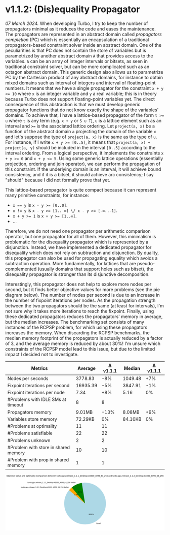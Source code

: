 # v1.1.2: (Dis)equality Propagator

_07 March 2024._ When developing Turbo, I try to keep the number of propagators minimal as it reduces the code and eases the maintenance.
The propagators are represented in an abstract domain called _propagators completion_ (PC) which is essentially an encapsulation of a traditional propagators-based constraint solver inside an abstract domain.
One of the peculiarities is that PC does not contain the store of variables but is parametrized by another abstract domain `A` that provides access to the variables.
`A` can be an array of integer intervals or bitsets, as seen in traditional constraint solver, but can be more complicated such as an octagon abstract domain.
This generic design also allows us to parametrize PC by the Cartesian product of any abstract domains, for instance to obtain mixed domains such as interval of integers and interval of floating-point numbers.
It means that we have a single propagator for the constraint `x + y <= 10` where `x` is an integer variable and `y` a real variable; this is in theory because Turbo does not support floating-point variables yet.
The direct consequence of this abstraction is that we must develop generic propagator functions that do not know exactly the shape of the variables' domains.
To achieve that, I have a lattice-based propagator of the form `t >= u` where `t` is any term (e.g. `x + y` or `S ∪ T`), `u` is a lattice element such as an interval and `>=` is the associated lattice ordering.
Let `project(a, x)` be a function of the abstract domain `a` projecting the domain of the variable `x` and let's suppose the type of `project(a, x)` is the same as the type of `u`.
For instance, if I write `x + y >= [0..5]`, it means that `project(a, x) + project(a, y)` should be included in the interval `[0..5]` according to the interval ordering.
From a logical perspective, it implements the constraints `x + y >= 0` and `x + y <= 5`.
Using some generic lattice operations (essentially projection, ordering and join operator), we can perform the propagation of this constraint.
If the underlying domain is an interval, it will achieve bound consistency, and if it is a bitset, it should achieve arc consistency; I say "should" because I did not formally prove that yet.

This lattice-based propagator is quite compact because it can represent many primitive constraints, for instance:

* `x == y` is `x - y >= [0..0]`.
* `x != y` is `x - y >= [1.. ∞] \/ x - y >= [-∞..-1]`.
* `x + y >= 1` is `x + y >= [1..∞]`.
* ...

Therefore, we do not need one propagator per arithmetic comparison operator, but one propagator for all of them.
However, this minimalism is problematic for the disequality propagator which is represented by a disjunction.
Instead, we have implemented a dedicated propagator for disequality which does not rely on subtraction and disjunction.
By duality, this propagator can also be used for propagating equality which avoids a subtraction operation.
More fundamentally, for lattices that are pseudo-complemented (usually domains that support holes such as bitset), the disequality propagator is stronger than its disjunctive decomposition.

Interestingly, this propagator does not help to explore more nodes per second, but it finds better objective values for more problems (see the pie diagram below).
The number of nodes per second is due to an increase in the number of fixpoint iterations per nodes.
As the propagation strength between the two propagators should be the same (at least for intervals), I'm not sure why it takes more iterations to reach the fixpoint.
Finally, using these dedicated propagators reduces the propagators' memory in average, but the median increases.
The benchmarking set consists of many instances of the RCPSP problem, for which using these propagators increases the memory.
When discarding the RCPSP benchmarks, the median memory footprint of the propagators is actually reduced by a factor of 3, and the average memory is reduced by about 30%!
I'm unsure which constraints of the RCPSP model lead to this issue, but due to the limited impact I decided not to investigate.

| Metrics | Average | Δ v1.1.1 | Median | Δ v1.1.1 |
|---------|---------|----------|--------|----------|
| Nodes per seconds | 3778.83 | -8% | 1049.48 | +7% |
| Fixpoint iterations per second | 16935.39 | -5% | 3847.91 | -1% |
| Fixpoint iterations per node | 7.34 | +8% | 5.16 | 0% |
| #Problems with IDLE SMs at timeout | 8 | 8 | |
| Propagators memory | 9.01MB | -13% | 8.08MB | +9% |
| Variables store memory | 72.29KB | 0% | 84.10KB | 0% |
| #Problems at optimality | 11 | 11 | |
| #Problems satisfiable | 22 | 22 | |
| #Problems unknown | 2 | 2 | |
| #Problem with store in shared memory | 10 | 10 | |
| #Problem with prop in shared memory | 1 | 1 | |

![TurboGPU-v1.1.1 vs TurboGPU-v1.1.2](turbo-v1.1/turbogpu-v1.1.1-vs-turbogpu-v1.1.2.png)